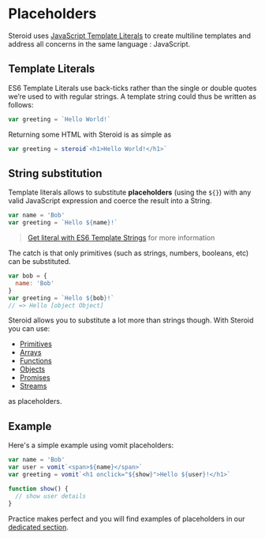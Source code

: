 # Placeholders

Steroid uses [JavaScript Template Literals]((https://developers.google.com/web/updates/2015/01/ES6-Template-Strings)) to create multiline templates and address all concerns in the same language : JavaScript.

## Template Literals

ES6 Template Literals use back-ticks rather than the single or double quotes we’re used to with regular strings. A template string could thus be written as follows:

```js
var greeting = `Hello World!`
```

Returning some HTML with Steroid is as simple as

```js
var greeting = steroid`<h1>Hello World!</h1>`
```

## String substitution

Template literals allows to substitute **placeholders** (using the `${}`) with any valid JavaScript expression and coerce the result into a String.

```js
var name = 'Bob'
var greeting = `Hello ${name}!`
```

  > [Get literal with ES6 Template Strings](https://developers.google.com/web/updates/2015/01/ES6-Template-Strings) for more information

The catch is that only primitives (such as strings, numbers, booleans, etc) can be substituted.

```js
var bob = {
  name: 'Bob'
}
var greeting = `Hello ${bob}!`
// => Hello [object Object]
```

Steroid allows you to substitute a lot more than strings though. With Steroid you can use:
  * [Primitives](/doc/placeholders/primitive.md)
  * [Arrays](/doc/placeholders/array.md)
  * [Functions](/doc/placeholders/function.md)
  * [Objects](/doc/placeholders/object.md)  
  * [Promises](/doc/placeholders/promise.md)  
  * [Streams](/doc/placeholders/stream.md)

as placeholders.

## Example

Here's a simple example using vomit placeholders:

```js
var name = 'Bob'
var user = vomit`<span>${name}</span>`
var greeting = vomit`<h1 onclick="${show}">Hello ${user}!</h1>`

function show() {
  // show user details
}
```

Practice makes perfect and you will find examples of placeholders in our [dedicated section](/examples).
